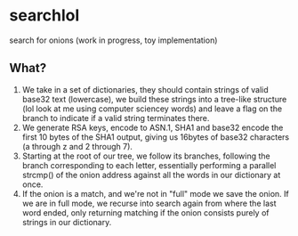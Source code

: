 # searchlol
search for onions (work in progress, toy implementation)

## What?
1. We take in a set of dictionaries, they should contain strings of valid base32 text (lowercase), we build these strings into a tree-like structure (lol look at me using computer sciencey words) and leave a flag on the branch to indicate if a valid string terminates there.
2. We generate RSA keys, encode to ASN.1, SHA1 and base32 encode the first 10 bytes of the SHA1 output, giving us 16bytes of base32 characters (a through z and 2 through 7).
3. Starting at the root of our tree, we follow its branches, following the branch corresponding to each letter, essentially performing a parallel strcmp() of the onion address against all the words in our dictionary at once.
4. If the onion is a match, and we're not in "full" mode we save the onion. If we are in full mode, we recurse into search again from where the last word ended, only returning matching if the onion consists purely of strings in our dictionary.
